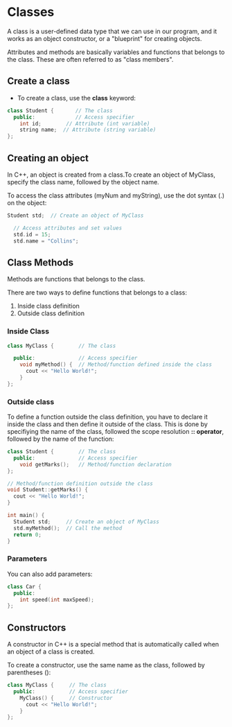 # Classes

A class is a user-defined data type that we can use in our program, and it works as an object constructor, or a "blueprint" for creating objects.

Attributes and methods are basically variables and functions that belongs to the class. These are often referred to as "class members".

## Create a class

- To create a class, use the **class** keyword:

```C++
class Student {       // The class
  public:             // Access specifier
    int id;        // Attribute (int variable)
    string name;  // Attribute (string variable)
};
```

## Creating an object

In C++, an object is created from a class.To create an object of MyClass, specify the class name, followed by the object name.

To access the class attributes (myNum and myString), use the dot syntax (.) on the object:

```cpp
Student std;  // Create an object of MyClass

  // Access attributes and set values
  std.id = 15; 
  std.name = "Collins";
```

## Class Methods

Methods are functions that belongs to the class.

There are two ways to define functions that belongs to a class:

1. Inside class definition
2. Outside class definition

### Inside Class

```cpp
class MyClass {        // The class

  public:              // Access specifier
    void myMethod() {  // Method/function defined inside the class
      cout << "Hello World!";
    }
};
```

### Outside class

To define a function outside the class definition, you have to declare it inside the class and then define it outside of the class. This is done by specifiying the name of the class, followed the scope resolution **:: operator**, followed by the name of the function:

```cpp
class Student {        // The class
  public:              // Access specifier
    void getMarks();   // Method/function declaration
};

// Method/function definition outside the class
void Student::getMarks() {
  cout << "Hello World!";
}

int main() {
  Student std;     // Create an object of MyClass
  std.myMethod();  // Call the method
  return 0;
}
```

### Parameters

You can also add parameters:

```cpp
class Car {
  public:
    int speed(int maxSpeed);
};
```

## Constructors

A constructor in C++ is a special method that is automatically called when an object of a class is created.

To create a constructor, use the same name as the class, followed by parentheses ():

```cpp
class MyClass {     // The class
  public:           // Access specifier
    MyClass() {     // Constructor
      cout << "Hello World!";
    }
};
```
